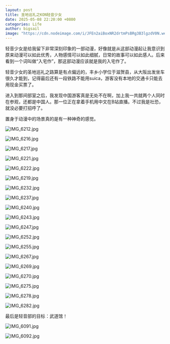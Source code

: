 ```yaml
---
layout: post
title: 圣地巡礼之KON轻音少女
date: 2025-05-08 22:20:00 +0800
categories: Life
author: bigsail
image: "https://cdn.nodeimage.com/i/JFEn2aiBoxNR2drtmPsBRg3B3lgzdV0N.webp"
---
```

轻音少女是给我留下非常深刻印象的一部动漫，好像就是从这部动漫起让我意识到原来动漫可以如此优秀，人物感情可以如此细腻，日常的故事可以如此感人。后来看到一个词叫做“入宅作”，那这部动漫应该就是我的入宅作了。

轻音少女的圣地巡礼之路算是有点偏远的，丰乡小学位于滋贺县，从大阪出发坐车很久才能到，记得最后还有一段铁路不能用suica，游客没有本地的交通卡只能去用现金买票了。

进入到那间部室之后，我发现中国游客真是无处不在啊，加上我一共就两个人同时在参观，还都是中国人。那一位正在拿着手机用中文在B站直播。不过我是社恐，就没必要打招呼了。

置身于动漫中的场景真的是有一种神奇的感觉。

![IMG_6212.jpg](https://img.warn.im/v2/gHkBRq9.jpeg)

![IMG_6216.jpg](https://img.warn.im/v2/6jTu9y9.jpeg)

![IMG_6217.jpg](https://img.warn.im/v2/hbmtU2O.jpeg)

![IMG_6221.jpg](https://img.warn.im/v2/P9FvAgR.jpeg)

![IMG_6222.jpg](https://img.warn.im/v2/ljby06u.jpeg)

![IMG_6219.jpg](https://img.warn.im/v2/zd1Ybvj.jpeg)

![IMG_6232.jpg](https://img.warn.im/v2/UtyVKke.jpeg)

![IMG_6237.jpg](https://img.warn.im/v2/OlS1fD4.jpeg)

![IMG_6240.jpg](https://img.warn.im/v2/mhsqmeB.jpeg)

![IMG_6243.jpg](https://img.warn.im/v2/RLlq4Ok.jpeg)

![IMG_6247.jpg](https://img.warn.im/v2/91qRUG0.jpeg)

![IMG_6252.jpg](https://img.warn.im/v2/ZyoITPG.jpeg)

![IMG_6255.jpg](https://img.warn.im/v2/MQuzbJn.jpeg)

![IMG_6267.jpg](https://img.warn.im/v2/k5hWr8D.jpeg)

![IMG_6269.jpg](https://img.warn.im/v2/1qH4Wkh.jpeg)

![IMG_6270.jpg](https://img.warn.im/v2/plIR2yL.jpeg)

![IMG_6275.jpg](https://img.warn.im/v2/vLUKCmM.jpeg)

![IMG_6278.jpg](https://img.warn.im/v2/LA1P0JF.jpeg)

![IMG_6282.jpg](https://img.warn.im/v2/inNCmAZ.jpeg)

最后是轻音部的目标：武道馆！

![IMG_6091.jpg](https://img.warn.im/v2/l6126VC.jpeg)

![IMG_6092.jpg](https://img.warn.im/v2/WIZ81Fw.jpeg)
